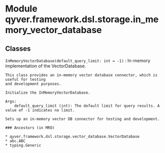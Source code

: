 Module qyver.framework.dsl.storage.in_memory_vector_database
==================================================================

Classes
-------

`InMemoryVectorDatabase(default_query_limit: int = -1)`
:   In-memory implementation of the VectorDatabase.
    
    This class provides an in-memory vector database connector, which is useful for testing
    and development purposes.
    
    Initialize the InMemoryVectorDatabase.
    
    Args:
        default_query_limit (int): The default limit for query results. A value of -1 indicates no limit.
    
    Sets up an in-memory vector DB connector for testing and development.

    ### Ancestors (in MRO)

    * qyver.framework.dsl.storage.vector_database.VectorDatabase
    * abc.ABC
    * typing.Generic
